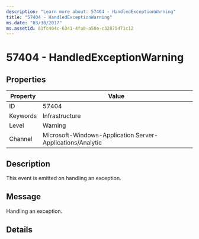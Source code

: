 ```yaml
---
description: "Learn more about: 57404 - HandledExceptionWarning"
title: "57404 - HandledExceptionWarning"
ms.date: "03/30/2017"
ms.assetid: 81fc404c-6341-4fa0-a58e-c32875471c12
---
```

# 57404 - HandledExceptionWarning

## Properties

| Property | Value |
| - | - |
|ID|57404|  
|Keywords|Infrastructure|  
|Level|Warning|  
|Channel|Microsoft-Windows-Application Server-Applications/Analytic|  
  
## Description  

 This event is emitted on handling an exception.  
  
## Message  

 Handling an exception.  
  
## Details
